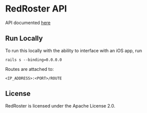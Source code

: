 # RedRoster API

API documented [here](http://docs.redroster.apiary.io/)



## Run Locally

To run this locally with the ability to interface with an iOS app, run

```
rails s --binding=0.0.0.0
```

Routes are attached to:

```
<IP_ADDRESS>:<PORT>/ROUTE
```


## License
RedRoster is licensed under the Apache License 2.0.
